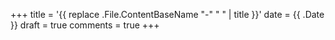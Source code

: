 +++
title = '{{ replace .File.ContentBaseName "-" " " | title }}'
date = {{ .Date }}
draft = true
comments = true
+++
